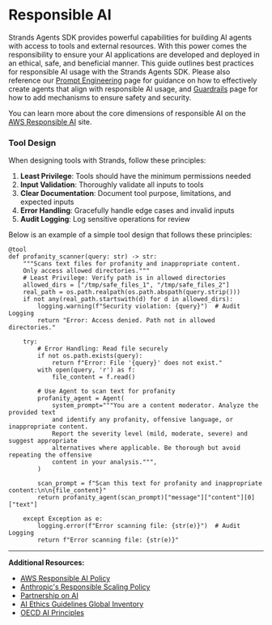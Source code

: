 # Responsible AI

Strands Agents SDK provides powerful capabilities for building AI agents with access to tools and external resources. With this power comes the responsibility to ensure your AI applications are developed and deployed in an ethical, safe, and beneficial manner. This guide outlines best practices for responsible AI usage with the Strands Agents SDK. Please also reference our [Prompt Engineering](../prompt-engineering/) page for guidance on how to effectively create agents that align with responsible AI usage, and [Guardrails](../guardrails/) page for how to add mechanisms to ensure safety and security.

You can learn more about the core dimensions of responsible AI on the [AWS Responsible AI](https://aws.amazon.com/ai/responsible-ai/) site.

### Tool Design

When designing tools with Strands, follow these principles:

1. **Least Privilege**: Tools should have the minimum permissions needed
1. **Input Validation**: Thoroughly validate all inputs to tools
1. **Clear Documentation**: Document tool purpose, limitations, and expected inputs
1. **Error Handling**: Gracefully handle edge cases and invalid inputs
1. **Audit Logging**: Log sensitive operations for review

Below is an example of a simple tool design that follows these principles:

```
@tool
def profanity_scanner(query: str) -> str:
    """Scans text files for profanity and inappropriate content.
    Only access allowed directories."""
    # Least Privilege: Verify path is in allowed directories
    allowed_dirs = ["/tmp/safe_files_1", "/tmp/safe_files_2"]
    real_path = os.path.realpath(os.path.abspath(query.strip()))
    if not any(real_path.startswith(d) for d in allowed_dirs):
        logging.warning(f"Security violation: {query}")  # Audit Logging
        return "Error: Access denied. Path not in allowed directories."

    try:
        # Error Handling: Read file securely
        if not os.path.exists(query):
            return f"Error: File '{query}' does not exist."
        with open(query, 'r') as f:
            file_content = f.read()

        # Use Agent to scan text for profanity
        profanity_agent = Agent(
            system_prompt="""You are a content moderator. Analyze the provided text
            and identify any profanity, offensive language, or inappropriate content.
            Report the severity level (mild, moderate, severe) and suggest appropriate
            alternatives where applicable. Be thorough but avoid repeating the offensive
            content in your analysis.""",
        )

        scan_prompt = f"Scan this text for profanity and inappropriate content:\n\n{file_content}"
        return profanity_agent(scan_prompt)["message"]["content"][0]["text"]

    except Exception as e:
        logging.error(f"Error scanning file: {str(e)}")  # Audit Logging
        return f"Error scanning file: {str(e)}"

```

______________________________________________________________________

**Additional Resources:**

- [AWS Responsible AI Policy](https://aws.amazon.com/ai/responsible-ai/policy/)
- [Anthropic's Responsible Scaling Policy](https://www.anthropic.com/news/anthropics-responsible-scaling-policy)
- [Partnership on AI](https://partnershiponai.org/)
- [AI Ethics Guidelines Global Inventory](https://inventory.algorithmwatch.org/)
- [OECD AI Principles](https://www.oecd.org/digital/artificial-intelligence/ai-principles/)
